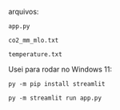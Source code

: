 arquivos:

    app.py
  
    co2_mm_mlo.txt
  
    temperature.txt

Usei para rodar no Windows 11:

    py -m pip install streamlit
  
    py -m streamlit run app.py
